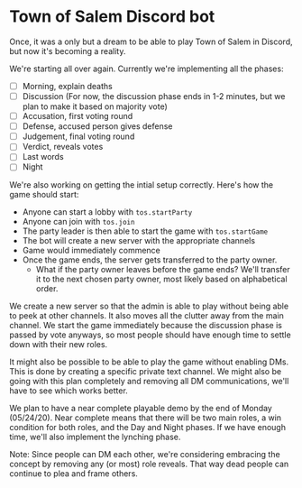# Town of Salem Discord bot
Once, it was a only but a dream to be able to play Town of Salem in Discord, but now it's becoming a reality.

We're starting all over again. Currently we're implementing all the phases:
- [ ] Morning, explain deaths
- [ ] Discussion (For now, the discussion phase ends in 1-2 minutes, but we plan to make it based on majority vote)
- [ ] Accusation, first voting round
- [ ] Defense, accused person gives defense
- [ ] Judgement, final voting round
- [ ] Verdict, reveals votes
- [ ] Last words
- [ ] Night

We're also working on getting the intial setup correctly. Here's how the game should start:
- Anyone can start a lobby with `tos.startParty`
- Anyone can join with `tos.join`
- The party leader is then able to start the game with `tos.startGame`
- The bot will create a new server with the appropriate channels
- Game would immediately commence
- Once the game ends, the server gets transferred to the party owner.
	- What if the party owner leaves before the game ends? We'll transfer it to the next chosen party owner, most likely based on alphabetical order.

We create a new server so that the admin is able to play without being able to peek at other channels. It also moves all the clutter away from the main channel. We start the game immediately because the discussion phase is passed by vote anyways, so most people should have enough time to settle down with their new roles.

It might also be possible to be able to play the game without enabling DMs. This is done by creating a specific private text channel. We might also be going with this plan completely and removing all DM communications, we'll have to see which works better.

We plan to have a near complete playable demo by the end of Monday (05/24/20). Near complete means that there will be two main roles, a win condition for both roles, and the Day and Night phases. If we have enough time, we'll also implement the lynching phase.

Note: Since people can DM each other, we're considering embracing the concept by removing any (or most) role reveals. That way dead people can continue to plea and frame others.
